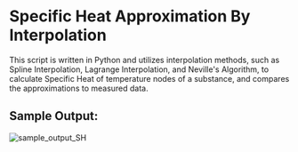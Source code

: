 # Specific Heat Approximation By Interpolation

This script is written in Python and utilizes interpolation methods, such as Spline Interpolation, Lagrange Interpolation, and Neville's Algorithm, to calculate Specific Heat of temperature nodes of a substance, and compares the approximations to measured data.

## Sample Output:

![sample_output_SH](https://user-images.githubusercontent.com/32584372/104167139-b884ea00-53b0-11eb-8d30-fe8acb6eb015.jpg)
